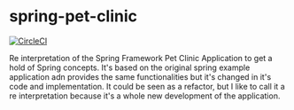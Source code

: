 # spring-pet-clinic

[![CircleCI](https://circleci.com/gh/FedericoBonel/spring-pet-clinic/tree/main.svg?style=shield)](https://circleci.com/gh/FedericoBonel/spring-pet-clinic/tree/main)

Re interpretation of the Spring Framework Pet Clinic Application to get a hold of Spring concepts. 
It's based on the original spring example application adn provides the same functionalities but it's changed in it's code and implementation. 
It could be seen as a refactor, but I like to call it a re interpretation because it's a whole new development of the application.
